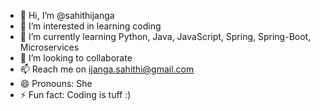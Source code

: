 - 👋 Hi, I’m @sahithijanga
- 👀 I’m interested in learning coding
- 🌱 I’m currently learning Python, Java, JavaScript, Spring, Spring-Boot, Microservices
- 💞️ I’m looking to collaborate 
- 📫 Reach me on  ijanga.sahithi@gmail.com
- 😄 Pronouns: She
- ⚡ Fun fact: Coding is tuff :)

<!---
sahithijanga/sahithijanga is a ✨ special ✨ repository because its `README.md` (this file) appears on your GitHub profile.
You can click the Preview link to take a look at your changes.
--->
